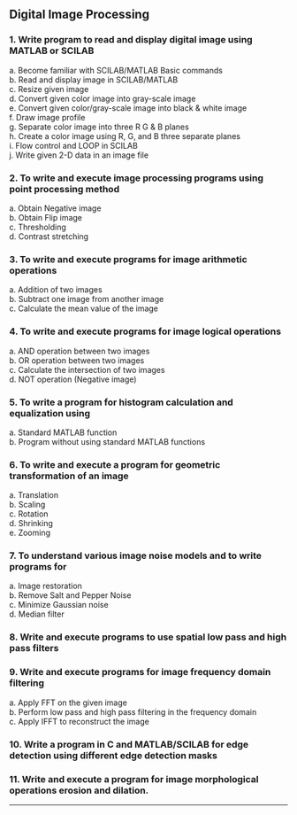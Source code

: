 ## Digital Image Processing 

### 1. Write program to read and display digital image using MATLAB or SCILAB

a. Become familiar with SCILAB/MATLAB Basic commands  
b. Read and display image in SCILAB/MATLAB  
c. Resize given image  
d. Convert given color image into gray-scale image  
e. Convert given color/gray-scale image into black & white image  
f. Draw image profile  
g. Separate color image into three R G & B planes  
h. Create a color image using R, G, and B three separate planes  
i. Flow control and LOOP in SCILAB  
j. Write given 2-D data in an image file  

### 2. To write and execute image processing programs using point processing method

a. Obtain Negative image  
b. Obtain Flip image  
c. Thresholding  
d. Contrast stretching  

### 3. To write and execute programs for image arithmetic operations

a. Addition of two images  
b. Subtract one image from another image  
c. Calculate the mean value of the image  

### 4. To write and execute programs for image logical operations

a. AND operation between two images  
b. OR operation between two images  
c. Calculate the intersection of two images  
d. NOT operation (Negative image)  

### 5. To write a program for histogram calculation and equalization using

a. Standard MATLAB function  
b. Program without using standard MATLAB functions  

### 6. To write and execute a program for geometric transformation of an image

a. Translation  
b. Scaling  
c. Rotation  
d. Shrinking  
e. Zooming  

### 7. To understand various image noise models and to write programs for

a. Image restoration  
b. Remove Salt and Pepper Noise  
c. Minimize Gaussian noise  
d. Median filter  

### 8. Write and execute programs to use spatial low pass and high pass filters  

### 9. Write and execute programs for image frequency domain filtering

a. Apply FFT on the given image  
b. Perform low pass and high pass filtering in the frequency domain  
c. Apply IFFT to reconstruct the image  

### 10. Write a program in C and MATLAB/SCILAB for edge detection using different edge detection masks  

### 11. Write and execute a program for image morphological operations erosion and dilation.

---
